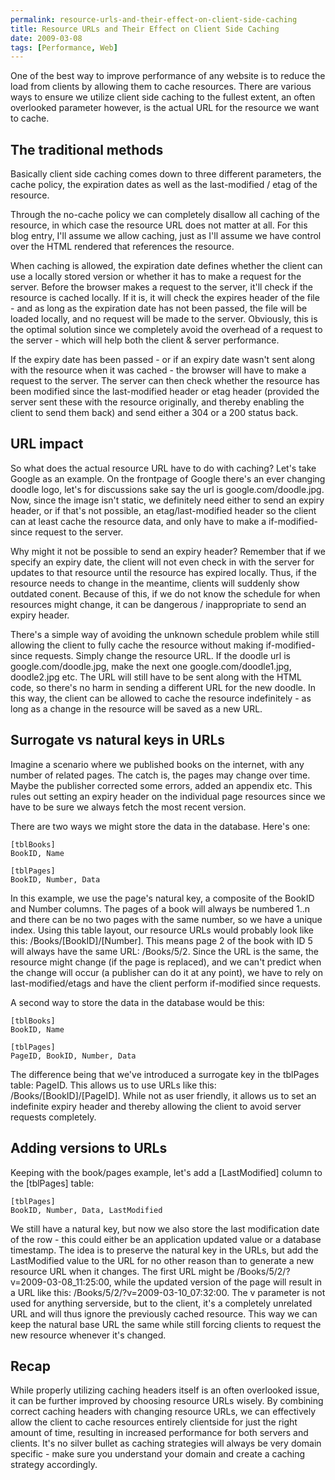 ```yaml
---
permalink: resource-urls-and-their-effect-on-client-side-caching
title: Resource URLs and Their Effect on Client Side Caching
date: 2009-03-08
tags: [Performance, Web]
---
```

One of the best way to improve performance of any website is to reduce the load from clients by allowing them to cache resources. There are various ways to ensure we utilize client side caching to the fullest extent, an often overlooked parameter however, is the actual URL for the resource we want to cache.

<!-- more -->

## The traditional methods

Basically client side caching comes down to three different parameters, the cache policy, the expiration dates as well as the last-modified / etag of the resource.

Through the no-cache policy we can completely disallow all caching of the resource, in which case the resource URL does not matter at all. For this blog entry, I'll assume we allow caching, just as I'll assume we have control over the HTML rendered that references the resource.

When caching is allowed, the expiration date defines whether the client can use a locally stored version or whether it has to make a request for the server. Before the browser makes a request to the server, it'll check if the resource is cached locally. If it is, it will check the expires header of the file - and as long as the expiration date has not been passed, the file will be loaded locally, and no request will be made to the server. Obviously, this is the optimal solution since we completely avoid the overhead of a request to the server - which will help both the client & server performance.

If the expiry date has been passed - or if an expiry date wasn't sent along with the resource when it was cached - the browser will have to make a request to the server. The server can then check whether the resource has been modified since the last-modified header or etag header (provided the server sent these with the resource originally, and thereby enabling the client to send them back) and send either a 304 or a 200 status back.

## URL impact

So what does the actual resource URL have to do with caching? Let's take Google as an example. On the frontpage of Google there's an ever changing doodle logo, let's for discussions sake say the url is google.com/doodle.jpg. Now, since the image isn't static, we definitely need either to send an expiry header, or if that's not possible, an etag/last-modified header so the client can at least cache the resource data, and only have to make a if-modified-since request to the server.

Why might it not be possible to send an expiry header? Remember that if we specify an expiry date, the client will not even check in with the server for updates to that resource until the resource has expired locally. Thus, if the resource needs to change in the meantime, clients will suddenly show outdated conent. Because of this, if we do not know the schedule for when resources might change, it can be dangerous / inappropriate to send an expiry header.

There's a simple way of avoiding the unknown schedule problem while still allowing the client to fully cache the resource without making if-modified-since requests. Simply change the resource URL. If the doodle url is google.com/doodle.jpg, make the next one google.com/doodle1.jpg, doodle2.jpg etc. The URL will still have to be sent along with the HTML code, so there's no harm in sending a different URL for the new doodle. In this way, the client can be allowed to cache the resource indefinitely - as long as a change in the resource will be saved as a new URL.

## Surrogate vs natural keys in URLs

Imagine a scenario where we published books on the internet, with any number of related pages. The catch is, the pages may change over time. Maybe the publisher corrected some errors, added an appendix etc. This rules out setting an expiry header on the individual page resources since we have to be sure we always fetch the most recent version.

There are two ways we might store the data in the database. Here's one:

```
[tblBooks]  
BookID, Name
```

```
[tblPages]  
BookID, Number, Data
```

In this example, we use the page's natural key, a composite of the BookID and Number columns. The pages of a book will always be numbered 1..n and there can be no two pages with the same number, so we have a unique index. Using this table layout, our resource URLs would probably look like this: /Books/[BookID]/[Number]. This means page 2 of the book with ID 5 will always have the same URL: /Books/5/2. Since the URL is the same, the resource might change (if the page is replaced), and we can't predict when the change will occur (a publisher can do it at any point), we have to rely on last-modified/etags and have the client perform if-modified since requests.

A second way to store the data in the database would be this:

```
[tblBooks]  
BookID, Name
```

```
[tblPages]  
PageID, BookID, Number, Data
```

The difference being that we've introduced a surrogate key in the tblPages table: PageID. This allows us to use URLs like this: /Books/[BookID]/[PageID]. While not as user friendly, it allows us to set an indefinite expiry header and thereby allowing the client to avoid server requests completely.

## Adding versions to URLs

Keeping with the book/pages example, let's add a [LastModified] column to the [tblPages] table:

```
[tblPages]
BookID, Number, Data, LastModified
```

We still have a natural key, but now we also store the last modification date of the row - this could either be an application updated value or a database timestamp. The idea is to preserve the natural key in the URLs, but add the LastModified value to the URL for no other reason than to generate a new resource URL when it changes. The first URL might be /Books/5/2/?v=2009-03-08_11:25:00, while the updated version of the page will result in a URL like this: /Books/5/2/?v=2009-03-10_07:32:00. The v parameter is not used for anything serverside, but to the client, it's a completely unrelated URL and will thus ignore the previously cached resource. This way we can keep the natural base URL the same while still forcing clients to request the new resource whenever it's changed.

## Recap

While properly utilizing caching headers itself is an often overlooked issue, it can be further improved by choosing resource URLs wisely. By combining correct caching headers with changing resource URLs, we can effectively allow the client to cache resources entirely clientside for just the right amount of time, resulting in increased performance for both servers and clients. It's no silver bullet as caching strategies will always be very domain specific - make sure you understand your domain and create a caching strategy accordingly.
